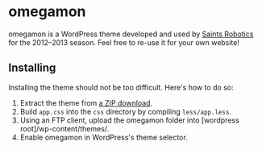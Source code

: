 omegamon
========

omegamon is a WordPress theme developed and used by [Saints Robotics](http://www.saintsrobotics.com/) for the 2012&ndash;2013 season. Feel free to re-use it for your own website!


Installing
----------

Installing the theme should not be too difficult. Here's how to do so:

1. Extract the theme from [a ZIP download](https://github.com/SaintsRobotics/omegamon/archive/master.zip).
2. Build `app.css` into the `css` directory by compiling `less/app.less`.
3. Using an FTP client, upload the omegamon folder into [wordpress root]/wp-content/themes/.
4. Enable omegamon in WordPress's theme selector.